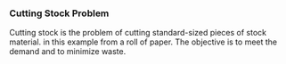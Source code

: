 ### Cutting Stock Problem
Cutting stock is the problem of cutting standard-sized pieces of stock material.
in this example from a roll of paper. The objective is to meet the demand and to
minimize waste.
